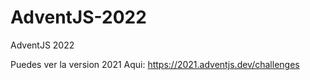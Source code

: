 # AdventJS-2022
AdventJS 2022

Puedes ver la version 2021 Aqui: https://2021.adventjs.dev/challenges